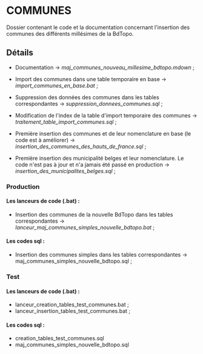 # COMMUNES

Dossier contenant le code et la documentation concernant l'insertion des communes des différents millésimes de la BdTopo.

## Détails

* Documentation -> *maj_communes_nouveau_millesime_bdtopo.mdown* ;
* Import des communes dans une table temporaire en base -> *import_communes_en_base.bat* ;  

* Suppression des données des communes dans les tables correspondantes -> *suppression_donnees_communes.sql* ;
* Modification de l'index de la table d'import temporaire des communes -> *traitement_table_import_communes.sql* ;  

* Première insertion des communes et de leur nomenclature en base (le code est à améliorer) -> *insertion_des_communes_des_hauts_de_france.sql* ;
* Première insertion des municipalité belges et leur nomenclature. Le code n'est pas à jour et n'a jamais été passé en production -> *insertion_des_municipalites_belges.sql* ;

### Production

#### Les lanceurs de code (.bat) :
* Insertion des communes de la nouvelle BdTopo dans les tables correspondantes -> *lanceur_maj_communes_simples_nouvelle_bdtopo.bat* ;

#### Les codes sql :
* Insertion des communes simples dans les tables correspondantes -> maj_communes_simples_nouvelle_bdtopo.sql ;

### Test

#### Les lanceurs de code (.bat) :
* lanceur_creation_tables_test_communes.bat ;
* lanceur_insertion_tables_test_communes.bat ;

#### Les codes sql :
* creation_tables_test_communes.sql
* maj_communes_simples_nouvelle_bdtopo.sql
